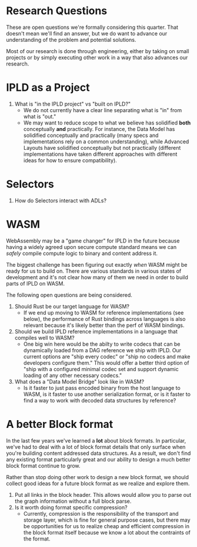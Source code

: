 # Research Questions

These are open questions we're formally considering this quarter. That doesn't mean we'll
find an answer, but we do want to advance our understanding of the problem and potential
solutions.

Most of our research is done through engineering, either by taking on small projects or by
simply executing other work in a way that also advances our research.

# IPLD as a Project

1. What is "in the IPLD project" vs "built on IPLD?"
   * We do not currently have a clear line separating what is "in" from what is "out."
   * We may want to reduce scope to what we believe has solidified **both** conceptually
     **and** practically. For instance, the Data Model has solidified conceptually and practically
     (many specs and implementations rely on a common understanding), while Advanced Layouts have
     solidified conceptually but not practically (different implementations have taken different
     approaches with different ideas for how to ensure compatibility).

# Selectors

1. How do Selectors interact with ADLs?

# WASM

WebAssembly may be a "game changer" for IPLD in the future because having a widely agreed upon 
secure compute standard means we can *safely* compile compute logic to binary and content address it.

The biggest challenge has been figuring out exactly *when* WASM might be ready for us to build on. There
are various standards in various states of development and it's not clear how many of them we need in order
to build parts of IPLD on WASM.

The following open questions are being considered.

1. Should Rust be our target language for WASM?
   * If we end up moving to WASM for reference implementations (see below), the performance of Rust
     bindings across languages is also relevant because it's likely better than the perf
     of WASM bindings.
2. Should we build IPLD reference implementations in a language that compiles well to WASM?
   * One big win here would be the abilty to write codecs that can be dynamically loaded
     from a DAG reference we ship with IPLD. Our current options are "ship every codec" or
     "ship no codecs and make developers configure them." This would offer a better third
     option of "ship with a configured minimal codec set and support dynamic loading of
     any other necessary codecs."
3. What does a "Data Model Bridge" look like in WASM?
   * Is it faster to just pass encoded binary from the host language to WASM, is it faster
     to use another serialization format, or is it faster to find a way to work with decoded
     data structures by reference?

# A better Block format

In the last few years we've learned a **lot** about block formats. In particular, we've had to deal with a lot
of block format details that only surface when you're building content addressed data structures. As a result,
we don't find any existing format particularly great and our ability to design a much better block format
continue to grow.

Rather than stop doing other work to design a new block format, we should collect good ideas for a future block
format as we realize and explore them.

1. Put all links in the block header. This allows would allow you to parse out the graph information without a full
   block parse.
2. Is it worth doing format specific compression?
   * Currently, compression is the responsibility of the transport and storage layer, which is fine for general
     purpose cases, but there may be opportunities for us to realize cheap and efficient compression in the block
     format itself because we know a lot about the contraints of the format.
